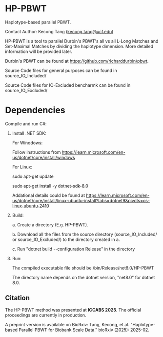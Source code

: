 # HP-PBWT
Haplotype-based parallel PBWT.

Contact Author: Kecong Tang (kecong.tang@ucf.edu)

HP-PBWT is a tool to parallel Durbin's PBWT's all vs all L-Long Matches and Set-Maximal Matches by dividing the haplotype dimension. More detailed information will be provided later.

Durbin's PBWT can be found at https://github.com/richarddurbin/pbwt.

Source Code files for general purposes can be found in source_IO_Included/ 

Source Code files for IO-Excluded bencharmk can be found in source_IO_Excluded/




# Dependencies

Compile and run C#:

1. Install .NET SDK:

   For Winodows:

   Follow instructions from https://learn.microsoft.com/en-us/dotnet/core/install/windows

   For Linux:
   
   sudo apt-get update
   
   sudo apt-get install -y dotnet-sdk-8.0
   
   Addational details could be found at https://learn.microsoft.com/en-us/dotnet/core/install/linux-ubuntu-install?tabs=dotnet9&pivots=os-linux-ubuntu-2410
   
3. Build:
 
   a. Create a directory (E.g. HP-PBWT).
   
   b. Download all the files from the source directory (source_IO_Included/ or source_IO_Excluded/) to the directory created in a.
   
   c. Run "dotnet build --configuration Release" in the directory
   
4. Run:
   
   The compiled executable file should be /bin/Release/net8.0/HP-PBWT
   
   The directory name depends on the dotnet version, "net8.0" for dotnet 8.0.
   
## Citation

The HP-PBWT method was presented at **ICCABS 2025**. The official proceedings are currently in production.  

A preprint version is available on BioRxiv:  Tang, Kecong, et al. "Haplotype-based Parallel PBWT for Biobank Scale Data." bioRxiv (2025): 2025-02.
